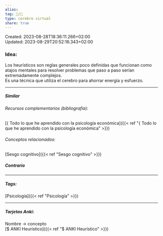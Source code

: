 ```yaml
---  
alias:   
tag: 📝/🌱  
type: cerebro virtual  
share: true  
---  
```

Created: 2023-08-28T18:36:11.266+02:00  
Updated: 2023-08-29T20:52:16.343+02:00  
  
  
### Idea:  
Los heurísticos son reglas generales poco definidas que funcionan como atajos mentales para resolver problemas que paso a paso serían extremadamente complejos.  
Es una técnica que utiliza el cerebro para ahorrar energía y esfuerzo.  
  
---  
##### Similar  
###### Recursos complementarios (bibliografía):  
[{ Todo lo que he aprendido con la psicología económica]({{< ref "{ Todo lo que he aprendido con la psicología económica" >}})  
###### Conceptos relacionados:  
[Sesgo cognitivo]({{< ref "Sesgo cognitivo" >}})  
##### Contrario  
  
  
---  
##### Tags:  
[Psicología]({{< ref "Psicología" >}})  
  
---  
##### Tarjetas Anki:  
Nombre → concepto  
[$ ANKI Heurístico]({{< ref "$ ANKI Heurístico" >}})